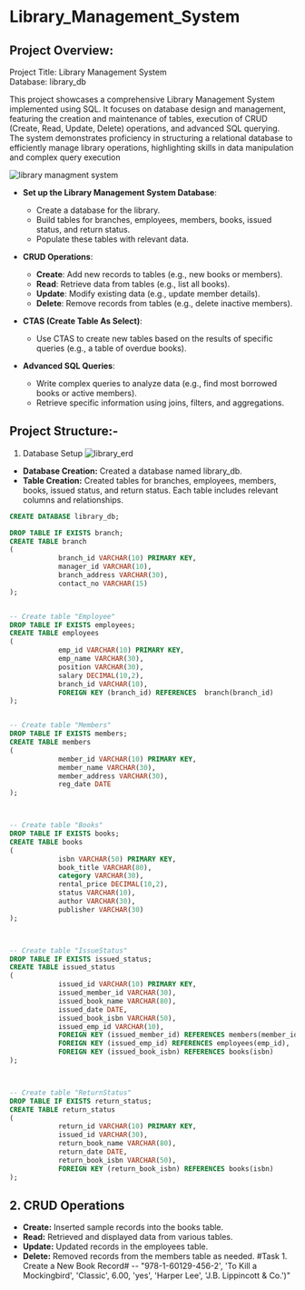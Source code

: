 # Library_Management_System
## Project Overview:
Project Title: Library Management System                                                                                                                              
Database: library_db

This project showcases a comprehensive Library Management System implemented using SQL. It focuses on database design and management,
featuring the creation and maintenance of tables, execution of CRUD (Create, Read, Update, Delete) operations, and advanced SQL querying. 
The system demonstrates proficiency in structuring a relational database to efficiently manage library operations, highlighting skills in 
data manipulation and complex query execution

   ![library managment system](https://github.com/user-attachments/assets/35bdce61-b45c-4f90-9635-43bdb377b9c3)


- **Set up the Library Management System Database**:  
  - Create a database for the library.  
  - Build tables for branches, employees, members, books, issued status, and return status.  
  - Populate these tables with relevant data.  

- **CRUD Operations**:  
  - **Create**: Add new records to tables (e.g., new books or members).  
  - **Read**: Retrieve data from tables (e.g., list all books).  
  - **Update**: Modify existing data (e.g., update member details).  
  - **Delete**: Remove records from tables (e.g., delete inactive members).  

- **CTAS (Create Table As Select)**:  
  - Use CTAS to create new tables based on the results of specific queries (e.g., a table of overdue books).  

- **Advanced SQL Queries**:  
  - Write complex queries to analyze data (e.g., find most borrowed books or active members).  
  - Retrieve specific information using joins, filters, and aggregations.
 
 ## Project Structure:-
 1. Database Setup
  ![library_erd](https://github.com/user-attachments/assets/b167145d-1f32-4374-8445-cef9da386a22)

- **Database Creation:** Created a database named library_db.
- **Table Creation:** Created tables for branches, employees, members, books, issued status, and return status. 
Each table includes relevant columns and relationships.

```sql
CREATE DATABASE library_db;

DROP TABLE IF EXISTS branch;
CREATE TABLE branch
(
            branch_id VARCHAR(10) PRIMARY KEY,
            manager_id VARCHAR(10),
            branch_address VARCHAR(30),
            contact_no VARCHAR(15)
);


-- Create table "Employee"
DROP TABLE IF EXISTS employees;
CREATE TABLE employees
(
            emp_id VARCHAR(10) PRIMARY KEY,
            emp_name VARCHAR(30),
            position VARCHAR(30),
            salary DECIMAL(10,2),
            branch_id VARCHAR(10),
            FOREIGN KEY (branch_id) REFERENCES  branch(branch_id)
);


-- Create table "Members"
DROP TABLE IF EXISTS members;
CREATE TABLE members
(
            member_id VARCHAR(10) PRIMARY KEY,
            member_name VARCHAR(30),
            member_address VARCHAR(30),
            reg_date DATE
);



-- Create table "Books"
DROP TABLE IF EXISTS books;
CREATE TABLE books
(
            isbn VARCHAR(50) PRIMARY KEY,
            book_title VARCHAR(80),
            category VARCHAR(30),
            rental_price DECIMAL(10,2),
            status VARCHAR(10),
            author VARCHAR(30),
            publisher VARCHAR(30)
);



-- Create table "IssueStatus"
DROP TABLE IF EXISTS issued_status;
CREATE TABLE issued_status
(
            issued_id VARCHAR(10) PRIMARY KEY,
            issued_member_id VARCHAR(30),
            issued_book_name VARCHAR(80),
            issued_date DATE,
            issued_book_isbn VARCHAR(50),
            issued_emp_id VARCHAR(10),
            FOREIGN KEY (issued_member_id) REFERENCES members(member_id),
            FOREIGN KEY (issued_emp_id) REFERENCES employees(emp_id),
            FOREIGN KEY (issued_book_isbn) REFERENCES books(isbn) 
);



-- Create table "ReturnStatus"
DROP TABLE IF EXISTS return_status;
CREATE TABLE return_status
(
            return_id VARCHAR(10) PRIMARY KEY,
            issued_id VARCHAR(30),
            return_book_name VARCHAR(80),
            return_date DATE,
            return_book_isbn VARCHAR(50),
            FOREIGN KEY (return_book_isbn) REFERENCES books(isbn)
);
```
## 2. CRUD Operations ##
- **Create:** Inserted sample records into the books table.
- **Read:** Retrieved and displayed data from various tables.
- **Update:** Updated records in the employees table.
- **Delete:** Removed records from the members table as needed.
#Task 1. Create a New Book Record# -- "978-1-60129-456-2', 'To Kill a Mockingbird', 'Classic', 6.00, 'yes', 'Harper Lee', 'J.B. Lippincott & Co.')"
